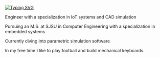 [![Typing SVG](https://readme-typing-svg.demolab.com?font=Fira+Code&pause=1000&color=FFFFFF&width=435&height=30&lines=Hello+there%2C+I'm+Alex.%20)](https://git.io/typing-svg)

Engineer with a specialization in IoT systems and CAD simulation

Pursuing an M.S. at SJSU in Computer Engineering with a specialization in embedded systems

Currently diving into parametric simulation software

In my free time I like to play football and build mechanical keyboards
